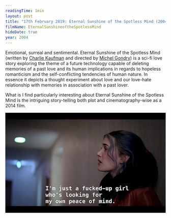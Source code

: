```yaml
---
readingTime: 1min
layout: post
title: "17th February 2019: Eternal Sunshine of the Spotless Mind (2004)"
filmName: EternalSunshineoftheSpotlessMind
hideDate: true
year: 2004
---
```


Emotional, surreal and sentimental. Eternal Sunshine of the Spotless Mind (written by [Charlie Kaufman](https://en.wikipedia.org/wiki/Charlie_Kaufman) and directed by [Michel Gondry](https://en.wikipedia.org/wiki/Michel_Gondry)) is a sci-fi love story exploring the theme of a future technology capable of deleting memories of a past love and its human implications in regards to hopeless romanticism and the self-conflicting tendencies of human nature. In essence it depicts a thought experiment about love and our love-hate relationship with memories in association with a past lover.

What is I find particularly interesting about Eternal Sunshine of the Spotless Mind is the intriguing story-telling both plot and cinematography-wise as a 2014 film.


<img src="/img/Eternal Sunshine of the Spotless Mind.png">
